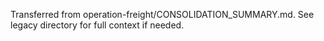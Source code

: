 Transferred from operation-freight/CONSOLIDATION_SUMMARY.md. See legacy directory for full context if needed.

